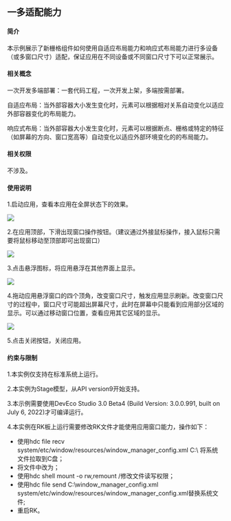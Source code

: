 ## 一多适配能力

#### 简介

本示例展示了新栅格组件如何使用自适应布局能力和响应式布局能力进行多设备（或多窗口尺寸）适配，保证应用在不同设备或不同窗口尺寸下可以正常展示。

#### 相关概念

一次开发多端部署：一套代码工程，一次开发上架，多端按需部署。

自适应布局：当外部容器大小发生变化时，元素可以根据相对关系自动变化以适应外部容器变化的布局能力。

响应式布局：当外部容器大小发生变化时，元素可以根据断点、栅格或特定的特征（如屏幕的方向、窗口宽高等）自动变化以适应外部环境变化的的布局能力。

#### 相关权限

不涉及。

#### 使用说明

1.启动应用，查看本应用在全屏状态下的效果。

![](assets/index.png)

2.在应用顶部，下滑出现窗口操作按钮。（建议通过外接鼠标操作，接入鼠标只需要将鼠标移动至顶部即可出现窗口）

![](assets/img1.png)

3.点击悬浮图标，将应用悬浮在其他界面上显示。

![](assets/img2.png)

4.拖动应用悬浮窗口的四个顶角，改变窗口尺寸，触发应用显示刷新。改变窗口尺寸的过程中，窗口尺寸可能超出屏幕尺寸，此时在屏幕中只能看到应用部分区域的显示。可以通过移动窗口位置，查看应用其它区域的显示。

![](assets/img3.png)

5.点击关闭按钮，关闭应用。

#### 约束与限制

1.本实例仅支持在标准系统上运行。

2.本实例为Stage模型，从API version9开始支持。

3.本示例需要使用DevEco Studio 3.0 Beta4 (Build Version: 3.0.0.991, built on July 6, 2022)才可编译运行。

4.本实例在RK板上运行需要修改RK文件才能使用应用窗口能力，操作如下：

+ 使用hdc file recv system/etc/window/resources/window_manager_config.xml C:\ 将系统文件拉取到C盘；
+ 将文件中<decor enable="false"></decor>改为<decor enable="true"></decor>；
+ 使用hdc shell mount -o rw,remount /修改文件读写权限；
+ 使用hdc file send C:\window_manager_config.xml system/etc/window/resources/window_manager_config.xml替换系统文件;
+ 重启RK。